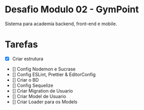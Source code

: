 # Desafio Modulo 02 - GymPoint

Sistema para academia backend, front-end e mobile.

# Tarefas

- [x] Criar estrutura
- [] Config Nodemon e Sucrase
- [] Config ESLint, Prettier & EditorConfig
- [] Criar o BD
- [] Config Sequelize
- [] Criar Migration de Usuario
- [] Criar Model de Usuario
- [] Criar Loader para os Models